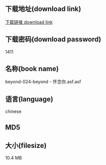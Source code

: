 ## 下载地址(download link)
[下载链接 download link](https://voluble-croquembouche-d321dc.netlify.app/?s=beyond-024-beyond+-+%E6%80%80%E5%BF%B5%E4%BD%A0.asf)

## 下载密码(download password)
1411

## 名称(book name)
beyond-024-beyond - 怀念你.asf.asf

## 语言(language)
chinese

## MD5


## 大小(filesize)
10.4 MB
